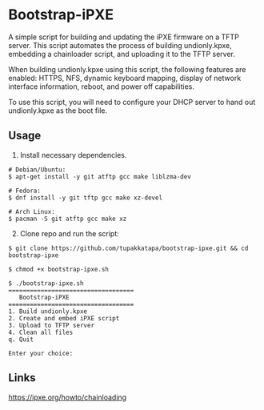 # Bootstrap-iPXE

A simple script for building and updating the iPXE firmware on a TFTP server. This script automates the process of building undionly.kpxe, embedding a chainloader script, and uploading it to the TFTP server.

When building undionly.kpxe using this script, the following features are enabled: HTTPS, NFS, dynamic keyboard mapping, display of network interface information, reboot, and power off capabilities.

To use this script, you will need to configure your DHCP server to hand out undionly.kpxe as the boot file.

## Usage

1. Install necessary dependencies.
```console
# Debian/Ubuntu:
$ apt-get install -y git atftp gcc make liblzma-dev

# Fedora:
$ dnf install -y git tftp gcc make xz-devel

# Arch Linux:
$ pacman -S git atftp gcc make xz
```

2. Clone repo and run the script:
```console
$ git clone https://github.com/tupakkatapa/bootstrap-ipxe.git && cd bootstrap-ipxe 

$ chmod +x bootstrap-ipxe.sh

$ ./bootstrap-ipxe.sh
===================================
   Bootstrap-iPXE
===================================
1. Build undionly.kpxe
2. Create and embed iPXE script
3. Upload to TFTP server
4. Clean all files
q. Quit

Enter your choice:
```

## Links

https://ipxe.org/howto/chainloading
